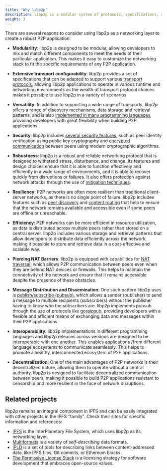 ```yaml
---
title: "Why libp2p"
description: libp2p is a modular system of protocols, specifications, and libraries that enable the development of peer-to-peer network applications.
weight: 3
---
```


There are several reasons to consider using libp2p as a networking layer to create a robust P2P application:

- **Modularlity**: libp2p is designed to be modular, allowing developers to mix and match different components
  to meet the needs of their particular application. This makes it easy to customize the networking stack
  to fit the specific requirements of any P2P application.

- **Extensive transport configurability**: libp2p provides a set of specifications that can be adapted to
  support various [transport protocols](../transports/overview.md), allowing libp2p applications to operate
  in various runtime and networking environments as the wealth of transport protocol choices makes it possible
  to use libp2p in a variety of scenarios.

- **Versatility**: In addition to supporting a wide range of transports, libp2p offers a range of discovery
  mechanisms, data storage and retrieval patterns, and is also
  [implemented in many programming languages](https://libp2p.io/implementations/), providing
  developers with great flexibility when building P2P applications.

- **Security**: libp2p includes [several security features](../security/security-considerations.md),
  such as peer identity verification using public key cryptography and
  [encrypted communication](../secure-comm/overview.md) between peers using modern cryptographic algorithms.

- **Robustness**: libp2p is a robust and reliable networking protocol that is designed to withstand stress,
  disturbance, and change. Its features and design choices ensure that it is able to function effectively
  and efficiently in a wide range of environments, and it is able to recover quickly from disruptions or
  failures. It also offers protection against network attacks through the use of
  [mitigation techniques](../security/dos-mitigation.md).

- **Resiliency**: P2P networks are often more resilient than traditional client-server networks,
  as there is no single point of failure. libp2p includes features such as
  [peer discovery](../discovery/overview.md) and [content routing](../routing/overview.md) that help
  to ensure that the network remains available and accessible even if some peers are offline or unreachable.

- **Efficiency**: P2P networks can be more efficient in resource utilization, as data is
  distributed across multiple peers rather than stored on a central server. libp2p includes various storage
  and retrieval patterns that allow developers to distribute data efficiently across the network, making it
  possible to store and retrieve data in a cost-effective and scalable way.

- **Piercing NAT Barriers**: libp2p is equipped with capabilities for [NAT traversal](../nat/overview.md),
  which allows P2P communication between peers even when they are behind NAT devices or firewalls. This
  helps to maintain the connectivity of the network and ensure that it remains accessible despite the
  presence of these obstacles.

- **Message Distribution and Dissemination**: One such pattern libp2p uses is
  [publish/subscribe (pubsub)](../pubsub/overview.md), which allows a sender (publisher) to send a message
  to multiple recipients (subscribers) without the publisher having to know who the subscribers are.
  libp2p implements pubsub through the use of protocols like [gossipsub](../pubsub/gossipsub.md), providing
  developers with a flexible and efficient means of exchanging data and messages within their P2P
  applications.

- **Interoperability**: libp2p implementations in different programming languages and libp2p releases across
  versions are designed to be interoperable with one another. This enables applications /from different
  language ecosystems to communicate seamlessly. This helps to promote a healthy, interconnected ecosystem
  of P2P applications.

- **Decentralization**: One of the main advantages of P2P networks is their decentralized nature, allowing
  them to operate without a central authority. libp2p is designed to facilitate decentralized
  communication between peers, making it possible to build P2P applications resistant to censorship and more
  resilient in the face of network disruptions.

## Related projects

libp2p remains an integral component in IPFS and can be easily integrated with other projects in the
IPFS "family". Check their sites for specific information and references:

- [IPFS](https://libp2p.io) is the InterPlanetary File System, which uses libp2p as
  its networking layer.
- [Multiformats](https://multiformats.io) is a variety of *self-describing* data formats.
- [IPLD](https://ipld.io) is a set of tools for describing links between content-addressed
  data, like IPFS files, Git commits, or Ethereum blocks.
- [The Permissive License Stack](https://protocol.ai/blog/announcing-the-permissive-license-stack)
  is a licensing strategy for software development that embraces open-source values.
